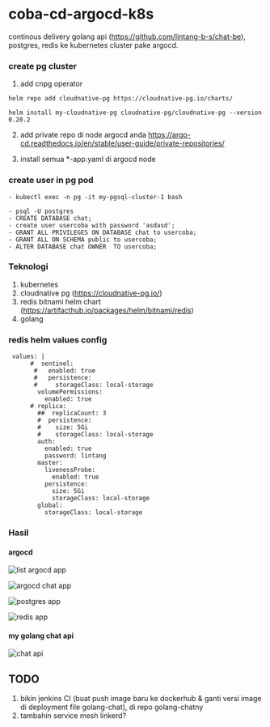# coba-cd-argocd-k8s
continous delivery golang api (https://github.com/lintang-b-s/chat-be), postgres, redis ke kubernetes cluster pake argocd.

### create pg cluster
1. add cnpg operator
```
helm repo add cloudnative-pg https://cloudnative-pg.io/charts/

helm install my-cloudnative-pg cloudnative-pg/cloudnative-pg --version 0.20.2
```
2. add private repo di node argocd anda
https://argo-cd.readthedocs.io/en/stable/user-guide/private-repositories/

3. install semua *-app.yaml di argocd node


### create user in pg pod
```
- kubectl exec -n pg -it my-pgsql-cluster-1 bash

- psql -U postgres
- CREATE DATABASE chat;
- create user usercoba with password 'asdasd';
- GRANT ALL PRIVILEGES ON DATABASE chat to usercoba;
- GRANT ALL ON SCHEMA public to usercoba;
- ALTER DATABASE chat OWNER  TO usercoba;
```

### Teknologi
1. kubernetes
2. cloudnative pg (https://cloudnative-pg.io/)
3. redis bitnami helm chart (https://artifacthub.io/packages/helm/bitnami/redis)
4. golang

### redis helm values config
```
 values: |
      #  sentinel:
       #   enabled: true
       #   persistence:
       #     storageClass: local-storage
        volumePermissions:
          enabled: true
      # replica:
        ##  replicaCount: 3
        #  persistence:
        #    size: 5Gi
        #    storageClass: local-storage
        auth:
          enabled: true
          password: lintang
        master:
          livenessProbe:
            enabled: true
          persistence:
            size: 5Gi
            storageClass: local-storage
        global:
          storageClass: local-storage
```

### Hasil
#### argocd

![list argocd app](https://res.cloudinary.com/tutorial-lntng/image/upload/v1713867776/Screenshot_from_2024-04-23_16-29-54_xlkmd5.png)

![argocd chat app](https://res.cloudinary.com/tutorial-lntng/image/upload/v1713867602/chat_mmq1cd.png)

![postgres app](https://res.cloudinary.com/tutorial-lntng/image/upload/v1713867602/postgres_kircv2.png)

![redis app](https://res.cloudinary.com/tutorial-lntng/image/upload/v1713867602/redis_mkvs9v.png)

#### my golang chat api
![chat api](https://res.cloudinary.com/tutorial-lntng/image/upload/v1713867608/Screenshot_from_2024-04-23_17-18-40_wlzvkx.png)


## TODO 
1. bikin jenkins CI (buat push image baru ke dockerhub & ganti versi image di deployment file golang-chat), di repo golang-chatny
2. tambahin service mesh linkerd?
